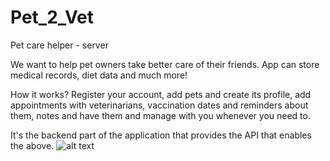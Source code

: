 # Pet_2_Vet
Pet care helper - server

We want to help pet owners take better care of  their friends. App can store medical records, diet data and much more!

How it works?
  Register your account, 
  add pets and create its profile, 
  add appointments with veterinarians, vaccination dates and reminders about them, notes and have them and manage with you whenever you need to.
 
It's the backend part of the application that provides the API that enables the above.
![alt text](https://github.com/[username]/[reponame]/blob/[branch]/image.jpg?raw=true)
